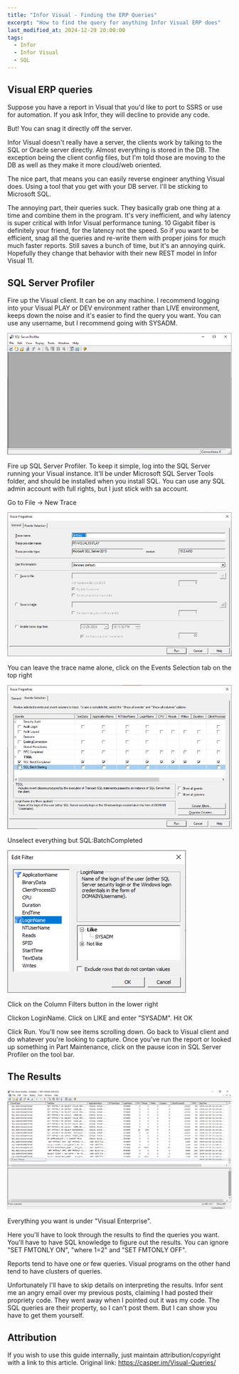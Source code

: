 ```yaml
---
title: "Infor Visual - Finding the ERP Queries"
excerpt: "How to find the query for anything Infor Visual ERP does"
last_modified_at: 2024-12-29 20:00:00
tags:
  - Infor
  - Infor Visual
  - SQL
---
```


## Visual ERP queries

Suppose you have a report in Visual that you'd like to port to SSRS or use for automation. If you ask Infor, they will decline to provide any code. 

But! You can snag it directly off the server. 

Infor Visual doesn't really have a server, the clients work by talking to the SQL or Oracle server directly. Almost everything is stored in the DB. The exception being the client config files, but I'm told those are moving to the DB as well as they make it more cloud/web oriented. 

The nice part, that means you can easily reverse engineer anything Visual does. Using a tool that you get with your DB server. I'll be sticking to Microsoft SQL.

The annoying part, their queries suck. They basically grab one thing at a time and combine them in the program. It's very inefficient, and why latency is super critical with Infor Visual performance tuning. 10 Gigabit fiber is definitely your friend, for the latency not the speed. So if you want to be efficient, snag all the queries and re-write them with proper joins for much much faster reports. Still saves a bunch of time, but it's an annoying quirk. Hopefully they change that behavior with their new REST model in Infor Visual 11.


## SQL Server Profiler

Fire up the Visual client. It can be on any machine. I recommend logging into your Visual PLAY or DEV environment rather than LIVE environment, keeps down the noise and it's easier to find the query you want. You can use any username, but I recommend going with SYSADM. 

![Profiler](/images/posts/VQ/Profiler.PNG)

Fire up SQL Server Profiler. To keep it simple, log into the SQL Server running your Visual instance. It'll be under Microsoft SQL Server Tools folder, and should be installed when you install SQL. You can use any SQL admin account with full rights, but I just stick with sa account.

Go to File -> New Trace

![New Capture](/images/posts/VQ/New-Capture.PNG)

You can leave the trace name alone, click on the Events Selection tab on the top right

![Trace types](/images/posts/VQ/Trace-types.PNG)

Unselect everything but SQL:BatchCompleted

![Filters](/images/posts/VQ/Filter.PNG)

Click on the Column Filters button in the lower right

Clickon LoginName. Click on LIKE and enter "SYSADM". Hit OK

Click Run. You'll now see items scrolling down. Go back to Visual client and do whatever you're looking to capture. Once you've run the report or looked up something in Part Maintenance, click on the pause icon in SQL Server Profiler on the tool bar. 


## The Results

![Results](/images/posts/VQ/Results.PNG)

Everything you want is under "Visual Enterprise".

Here you'll have to look through the results to find the queries you want. You'll have to have SQL knowledge to figure out the results. You can ignore "SET FMTONLY ON", "where 1=2" and "SET FMTONLY OFF".

Reports tend to have one or few queries. Visual programs on the other hand tend to have clusters of queries.

Unfortunately I'll have to skip details on interpreting the results. Infor sent me an angry email over my previous posts, claiming I had posted their propriety code. They went away when I pointed out it was my code. The SQL queries are their property, so I can't post them. But I can show you have to get them yourself.


## Attribution

If you wish to use this guide internally, just maintain attribution/copyright with a link to this article. 
Original link: https://casper.im/Visual-Queries/